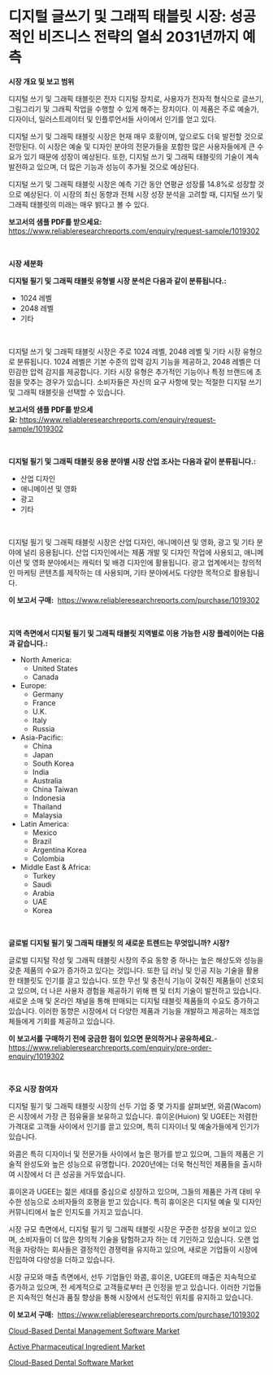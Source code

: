 <p><h1>디지털 글쓰기 및 그래픽 태블릿 시장: 성공적인 비즈니스 전략의 열쇠 2031년까지 예측</h1></p><p><strong>시장 개요 및 보고 범위</strong></p>
<p><p>디지털 쓰기 및 그래픽 태블릿은 전자 디지털 장치로, 사용자가 전자적 형식으로 글쓰기, 그림그리기 및 그래픽 작업을 수행할 수 있게 해주는 장치이다. 이 제품은 주로 예술가, 디자이너, 일러스트레이터 및 인플루언서들 사이에서 인기를 얻고 있다.</p><p>디지털 쓰기 및 그래픽 태블릿 시장은 현재 매우 호황이며, 앞으로도 더욱 발전할 것으로 전망된다. 이 시장은 예술 및 디자인 분야의 전문가들을 포함한 많은 사용자들에게 큰 수요가 있기 때문에 성장이 예상된다. 또한, 디지털 쓰기 및 그래픽 태블릿의 기술이 계속 발전하고 있으며, 더 많은 기능과 성능이 추가될 것으로 예상된다.</p><p>디지털 쓰기 및 그래픽 태블릿 시장은 예측 기간 동안 연평균 성장률 14.8%로 성장할 것으로 예상된다. 이 시장의 최신 동향과 전체 시장 성장 분석을 고려할 때, 디지털 쓰기 및 그래픽 태블릿의 미래는 매우 밝다고 볼 수 있다.</p></p>
<p><strong>보고서의 샘플 PDF를 받으세요:</strong> <a href="https://www.reliableresearchreports.com/enquiry/request-sample/1019302">https://www.reliableresearchreports.com/enquiry/request-sample/1019302</a></p>
<p>&nbsp;</p>
<p><strong>시장 세분화</strong></p>
<p><strong>디지털 필기 및 그래픽 태블릿 유형별 시장 분석은 다음과 같이 분류됩니다.:</strong></p>
<p><ul><li>1024 레벨</li><li>2048 레벨</li><li>기타</li></ul></p>
<p>&nbsp;</p>
<p><p>디지털 쓰기 및 그래픽 태블릿 시장은 주로 1024 레벨, 2048 레벨 및 기타 시장 유형으로 분류됩니다. 1024 레벨은 기본 수준의 압력 감지 기능을 제공하고, 2048 레벨은 더 민감한 압력 감지를 제공합니다. 기타 시장 유형은 추가적인 기능이나 특정 브랜드에 초점을 맞추는 경우가 있습니다. 소비자들은 자신의 요구 사항에 맞는 적절한 디지털 쓰기 및 그래픽 태블릿을 선택할 수 있습니다.</p></p>
<p><strong>보고서의 샘플 PDF를 받으세요:</strong>&nbsp;<a href="https://www.reliableresearchreports.com/enquiry/request-sample/1019302">https://www.reliableresearchreports.com/enquiry/request-sample/1019302</a></p>
<p>&nbsp;</p>
<p><strong> 디지털 필기 및 그래픽 태블릿 응용 분야별 시장 산업 조사는 다음과 같이 분류됩니다.:</strong></p>
<p><ul><li>산업 디자인</li><li>애니메이션 및 영화</li><li>광고</li><li>기타</li></ul></p>
<p>&nbsp;</p>
<p><p>디지털 필기 및 그래픽 태블릿 시장은 산업 디자인, 애니메이션 및 영화, 광고 및 기타 분야에 널리 응용됩니다. 산업 디자인에서는 제품 개발 및 디자인 작업에 사용되고, 애니메이션 및 영화 분야에서는 캐릭터 및 배경 디자인에 활용됩니다. 광고 업계에서는 창의적인 마케팅 콘텐츠를 제작하는 데 사용되며, 기타 분야에서도 다양한 목적으로 활용됩니다.</p></p>
<p><strong>이 보고서 구매:</strong>&nbsp; <a href="https://www.reliableresearchreports.com/purchase/1019302">https://www.reliableresearchreports.com/purchase/1019302</a></p>
<p>&nbsp;</p>
<p><strong>지역 측면에서 디지털 필기 및 그래픽 태블릿 지역별로 이용 가능한 시장 플레이어는 다음과 같습니다.:</strong></p>
<p><ul>
    <li>
        North America:
        <ul>
            <li>United States</li>
            <li>Canada</li>
        </ul>
    </li>
    <li>
        Europe:
        <ul>
            <li>Germany</li>
            <li>France</li>
            <li>U.K.</li>
            <li>Italy</li>
            <li>Russia</li>
        </ul>
    </li>
    <li>
        Asia-Pacific:
        <ul>
            <li>China</li>
            <li>Japan</li>
            <li>South Korea</li>
            <li>India</li>
            <li>Australia</li>
            <li>China Taiwan</li>
            <li>Indonesia</li>
            <li>Thailand</li>
            <li>Malaysia</li>
        </ul>
    </li>
    <li>
        Latin America:
        <ul>
            <li>Mexico</li>
            <li>Brazil</li>
            <li>Argentina Korea</li>
            <li>Colombia</li>
        </ul>
    </li>
    <li>
        Middle East & Africa:
        <ul>
            <li>Turkey</li>
            <li>Saudi</li>
            <li>Arabia</li>
            <li>UAE</li>
            <li>Korea</li>
        </ul>
    </li>
    </ul></p>
<p>&nbsp;</p>
<p><strong>글로벌 디지털 필기 및 그래픽 태블릿 의 새로운 트렌드는 무엇입니까? 시장?</strong></p>
<p><p>글로벌 디지털 작성 및 그래픽 태블릿 시장의 주요 동향 중 하나는 높은 해상도와 성능을 갖춘 제품의 수요가 증가하고 있다는 것입니다. 또한 딥 러닝 및 인공 지능 기술을 활용한 태블릿도 인기를 끌고 있습니다. 또한 무선 및 충전식 기능이 갖춰진 제품들이 선호되고 있으며, 더 나은 사용자 경험을 제공하기 위해 펜 및 터치 기술이 발전하고 있습니다. 새로운 소매 및 온라인 채널을 통해 판매되는 디지털 태블릿 제품들의 수요도 증가하고 있습니다. 이러한 동향은 시장에서 더 다양한 제품과 기능을 개발하고 제공하는 제조업체들에게 기회를 제공하고 있습니다.</p></p>
<p><strong>이 보고서를 구매하기 전에 궁금한 점이 있으면 문의하거나 공유하세요.</strong>- <a href="https://www.reliableresearchreports.com/enquiry/pre-order-enquiry/1019302">https://www.reliableresearchreports.com/enquiry/pre-order-enquiry/1019302</a></p>
<p>&nbsp;</p>
<p><strong>주요 시장 참여자</strong></p>
<p><p>디지털 필기 및 그래픽 태블릿 시장의 선두 기업 중 몇 가지를 살펴보면, 와콤(Wacom)은 시장에서 가장 큰 점유율을 보유하고 있습니다. 휴이온(Huion) 및 UGEE는 저렴한 가격대로 고객들 사이에서 인기를 끌고 있으며, 특히 디자이너 및 예술가들에게 인기가 있습니다.</p><p>와콤은 특히 디자이너 및 전문가들 사이에서 높은 평가를 받고 있으며, 그들의 제품은 기술적 완성도와 높은 성능으로 유명합니다. 2020년에는 더욱 혁신적인 제품들을 출시하여 시장에서 더 큰 성공을 거두었습니다.</p><p>휴이온과 UGEE는 젊은 세대를 중심으로 성장하고 있으며, 그들의 제품은 가격 대비 우수한 성능으로 소비자들의 호평을 받고 있습니다. 특히 휴이온은 디지털 예술 및 디자인 커뮤니티에서 높은 인지도를 가지고 있습니다.</p><p>시장 규모 측면에서, 디지털 필기 및 그래픽 태블릿 시장은 꾸준한 성장을 보이고 있으며, 소비자들이 더 많은 창의적 기술을 탐험하고자 하는 데 기인하고 있습니다. 오랜 업적을 자랑하는 회사들은 결정적인 경쟁력을 유지하고 있으며, 새로운 기업들이 시장에 진입하여 다양성을 더하고 있습니다.</p><p>시장 규모와 매출 측면에서, 선두 기업들인 와콤, 휴이온, UGEE의 매출은 지속적으로 증가하고 있으며, 전 세계적으로 고객들로부터 큰 인정을 받고 있습니다. 이러한 기업들은 지속적인 혁신과 품질 향상을 통해 시장에서 선도적인 위치를 유지하고 있습니다.</p></p>
<p><strong>이 보고서 구매:</strong>&nbsp;&nbsp;<a href="https://www.reliableresearchreports.com/purchase/1019302">https://www.reliableresearchreports.com/purchase/1019302</a></p>
<p><p><a href="https://view.publitas.com/reportprime-1/cloud-based-dental-management-software-market-size-and-growth-market-segmentation-regional-and-country-breakdowns-and-market-trends-for-period-from-2023-2030/">Cloud-Based Dental Management Software Market</a></p><p><a href="https://github.com/Hazelklievgspy6vdcsmu106w/Market-Research-Report-List-1/blob/main/active-pharmaceutical-ingredient-market.md">Active Pharmaceutical Ingredient Market</a></p><p><a href="https://view.publitas.com/reportprime-1/insights-into-cloud-based-dental-software-market-size-analysing-market-share-trends-and-growth-from-2023-to-2030/">Cloud-Based Dental Software Market</a></p></p>
